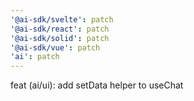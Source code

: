 ```yaml
---
'@ai-sdk/svelte': patch
'@ai-sdk/react': patch
'@ai-sdk/solid': patch
'@ai-sdk/vue': patch
'ai': patch
---
```


feat (ai/ui): add setData helper to useChat
